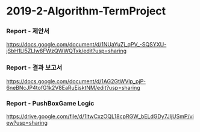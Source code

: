 # 2019-2-Algorithm-TermProject

### Report - 제안서
https://docs.google.com/document/d/1NUaYuZj_qPV_-SQSYXU-jSbH1Ll5ZLIw8FWzQWWQTxk/edit?usp=sharing

### Report - 결과 보고서
https://docs.google.com/document/d/1AG2GtWVlp_pjP-6neBNcJP4tofG1k2V8EaRuEjsktNM/edit?usp=sharing

### Report - PushBoxGame Logic
https://drive.google.com/file/d/1ltwCxzOQL18cpRGW_bELdGDy7JljUSmP/view?usp=sharing

